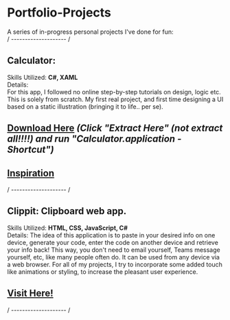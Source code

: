 # Portfolio-Projects
A series of in-progress personal projects I've done for fun:    
/ -------------------- /  
## **Calculator**:  
Skills Utilized: **C#, XAML**  
Details:  
For this app, I followed no online step-by-step tutorials on design, logic etc. This is solely from scratch. My first real project, and first time designing a UI 
based on a static illustration (bringing it to life.. per se).  
## **[Download Here](https://github.com/sddiaz/Portfolio-Projects/files/9586536/Portfolio_Calculator.zip)** *(Click "Extract Here" (not extract all!!!!) and run "Calculator.application - Shortcut")*   
## **[Inspiration](https://dribbble.com/shots/14709020-Calculator)**
/ -------------------- /  
## **Clippit**: Clipboard web app. 
Skills Utilized: **HTML, CSS, JavaScript, C#**  
Details: 
The idea of this application is to paste in your desired info on one device, generate your code, enter the code on another device and retrieve your info back! This way, you don't need to email yourself, Teams message yourself, etc, like many people often do. It can be used from any device via a web browser. For all of my projects, I try to incorporate some added touch like animations or styling, to increase the pleasant user experience.   
## **[Visit Here!](http://clippit.somee.com/)**  
/ -------------------- /  
